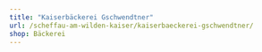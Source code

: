 ```yaml
---
title: "Kaiserbäckerei Gschwendtner"
url: /scheffau-am-wilden-kaiser/kaiserbaeckerei-gschwendtner/
shop: Bäckerei
---
```

